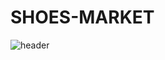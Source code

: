 # SHOES-MARKET
![header](https://capsule-render.vercel.app/api?type=waving&color=auto&height=300&section=header&text=SHOES%20MARKET&fontSize=90&animation=fadeIn&fontAlignY=38)
